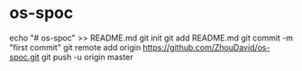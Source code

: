 # os-spoc
echo "# os-spoc" >> README.md
git init
git add README.md
git commit -m "first commit"
git remote add origin https://github.com/ZhouDavid/os-spoc.git
git push -u origin master
